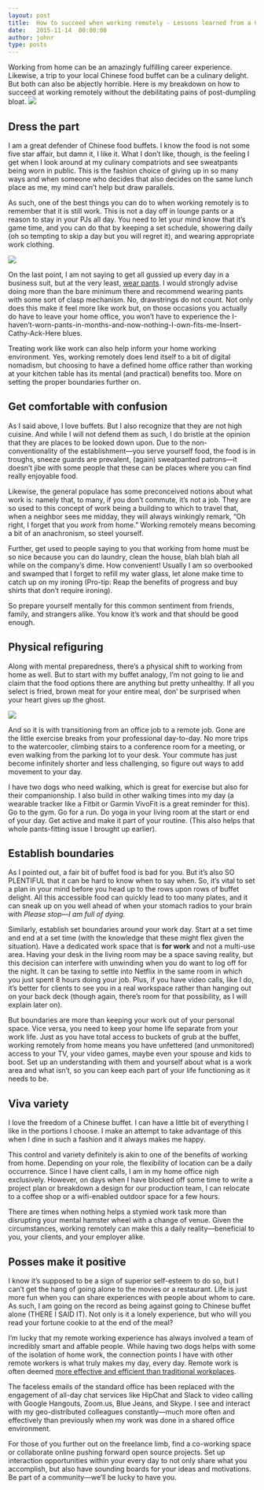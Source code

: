 ```yaml
---
layout: post
title:  How to succeed when working remotely - Lessons learned from a Chinese buffet
date:   2015-11-14  00:00:00
author: johnr
type: posts
---
```


Working from home can be an amazingly fulfilling career experience. Likewise, a trip to your local Chinese food buffet can be a culinary delight. But both can also be abjectly horrible. Here is my breakdown on how to succeed at working remotely without the debilitating pains of post-dumpling bloat.
![](/images/chopsticks-keyboard.jpg)

## Dress the part
I am a great defender of Chinese food buffets. I know the food is not some five star affair, but damn it, I like it. What I don’t like, though, is the feeling I get when I look around at my culinary compatriots and see sweatpants being worn in public. This is the fashion choice of giving up in so many ways and when someone who decides that also decides on the same lunch place as me, my mind can’t help but draw parallels.

As such, one of the best things you can do to when working remotely is to remember that it is still work. This is not a day off in lounge pants or a reason to stay in your PJs all day. You need to let your mind know that it’s game time, and you can do that by keeping a set schedule, showering daily (oh so tempting to skip a day but you will regret it), and wearing appropriate work clothing.

![](/images/Footie-Pajamas.jpg)

On the last point, I am not saying to get all gussied up every day in a business suit, but at the very least, [wear pants](http://scottberkun.com/yearwithoutpants/). I would strongly advise doing more than the bare minimum there and recommend wearing pants with some sort of clasp mechanism. No, drawstrings do not count. Not only does this make it feel more like work but, on those occasions you actually do have to leave your home office, you won’t have to experience the I-haven’t-worn-pants-in-months-and-now-nothing-I-own-fits-me-Insert-Cathy-Ack-Here blues.

Treating work like work can also help inform your home working environment. Yes, working remotely does lend itself to a bit of digital nomadism, but choosing to have a defined home office rather than working at your kitchen table has its mental (and practical) benefits too. More on setting the proper boundaries further on.

## Get comfortable with confusion
As I said above, I love buffets. But I also recognize that they are not high cuisine. And while I will not defend them as such, I do bristle at the opinion that they are places to be looked down upon. Due to the non-conventionality of the establishment—you serve yourself food, the food is in troughs, sneeze guards are prevalent, (again) sweatpanted patrons&mdash;it doesn’t jibe with some people that these can be places where you can find really enjoyable food.

Likewise, the general populace has some preconceived notions about what work is: namely that, to many, if you don’t commute, it’s not a job. They are so used to this concept of work being a building to which to travel that, when a neighbor sees me midday, they will always winkingly remark, “Oh right, I forget that you _work_ from home.” Working remotely means becoming a bit of an anachronism, so steel yourself.

Further, get used to people saying to you that working from home must be so nice because you can do laundry, clean the house, blah blah blah all while on the company’s dime. How convenient! Usually I am so overbooked and swamped that I forget to refill my water glass, let alone make time to catch up on my ironing (Pro-tip: Reap the benefits of progress and buy shirts that don’t require ironing).

So prepare yourself mentally for this common sentiment from friends, family, and strangers alike. You know it’s work and that should be good enough.

## Physical refiguring
Along with mental preparedness, there’s a physical shift to working from home as well. But to start with my buffet analogy, I’m not going to lie and claim that the food options there are anything but pretty unhealthy. If all you select is fried, brown meat for your entire meal, don’ be surprised when your heart gives up the ghost.

![](https://media.giphy.com/media/vjGyYSsF765wc/giphy.gif)

And so it is with transitioning from an office job to a remote job. Gone are the little exercise breaks from your professional day-to-day. No more trips to the watercooler, climbing stairs to a conference room for a meeting, or even walking from the parking lot to your desk. Your commute has just become infinitely shorter and less challenging, so figure out ways to add movement to your day.

I have two dogs who need walking, which is great for exercise but also for their companionship. I also build in other walking times into my day (a wearable tracker like a Fitbit or Garmin VivoFit is a great reminder for this). Go to the gym. Go for a run. Do yoga in your living room at the start or end of your day. Get active and make it part of your routine. (This also helps that whole pants-fitting issue I brought up earlier).

## Establish boundaries
As I pointed out, a fair bit of buffet food is bad for you. But it’s also SO PLENTIFUL that it can be hard to know when to say when. So, it’s vital to set a plan in your mind before you head up to the rows upon rows of buffet delight. All this accessible food can quickly lead to too many plates, and it can sneak up on you well ahead of when your stomach radios to your brain with _Please stop&mdash;I am full of dying._

Similarly, establish set boundaries around your work day. Start at a set time and end at a set time (with the knowledge that these might flex given the situation). Have a dedicated work space that is **for work** and not a multi-use area. Having your desk in the living room may be a space saving reality, but this decision can interfere with unwinding when you do want to log off for the night. It can be taxing to settle into Netflix in the same room in which you just spent 8 hours doing your job. Plus, if you have video calls, like I do, it’s better for clients to see you in a real workspace rather than hanging out on your back deck (though again, there’s room for that possibility, as I will explain later on).

But boundaries are more than keeping your work out of your personal space. Vice versa, you need to keep your home life separate from your work life. Just as you have total access to buckets of grub at the buffet, working remotely from home means you have unfettered (and unmonitored) access to your TV, your video games, maybe even your spouse and kids to boot. Set up an understanding with them and yourself about what is a work area and what isn’t, so you can keep each part of your life functioning as it needs to be.

## Viva variety
I love the freedom of a Chinese buffet. I can have a little bit of everything I like in the portions I choose. I make an attempt to take advantage of this when I dine in such a fashion and it always makes me happy.

This control and variety definitely is akin to one of the benefits of working from home. Depending on your role, the flexibility of location can be a daily occurrence. Since I have client calls, I am in my home office nigh exclusively. However, on days when I have blocked off some time to write a project plan or breakdown a design for our production team, I can relocate to a coffee shop or a wifi-enabled outdoor space for a few hours.

There are times when nothing helps a stymied work task more than disrupting your mental hamster wheel with a change of venue. Given the circumstances, working remotely can make this a daily reality—beneficial to you, your clients, and your employer alike.

## Posses make it positive
I know it’s supposed to be a sign of superior self-esteem to do so, but I can’t get the hang of going alone to the movies or a restaurant. Life is just more fun when you can share experiences with people about whom to care. As such, I am going on the record as being against going to Chinese buffet alone (THERE I SAID IT). Not only is it a lonely experience, but who will you read your fortune cookie to at the end of the meal?

I’m lucky that my remote working experience has always involved a team of incredibly smart and affable people. While having two dogs helps with some of the isolation of home work, the connection points I have with other remote workers is what truly makes my day, every day. Remote work is often deemed [more effective and efficient than traditional workplaces](http://blog.heyflock.com/10-stats-that-will-change-the-way-you-think-about-remote-work/).

The faceless emails of the standard office has been replaced with the engagement of all-day chat services like HipChat and Slack to video calling with Google Hangouts, Zoom.us, Blue Jeans, and Skype. I see and interact with my geo-distributed colleagues constantly&mdash;much more often and effectively than previously when my work was done in a shared office environment.

For those of you further out on the freelance limb, find a co-working space or collaborate online pushing forward open source projects. Set up interaction opportunities within your every day to not only share what you accomplish, but also have sounding boards for your ideas and motivations. Be part of a community&mdash;we’ll be lucky to have you.
